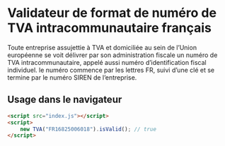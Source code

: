 # Validateur de format de numéro de TVA intracommunautaire français

Toute entreprise assujettie à TVA et domiciliée au sein de l’Union européenne se voit délivrer par son administration fiscale un numéro de TVA intracommunautaire, appelé aussi numéro d’identification fiscal individuel.
le numéro commence par les lettres FR, suivi d’une clé et se termine par le numéro SIREN de l’entreprise.

## Usage dans le navigateur

```html
<script src="index.js"></script>
<script>
	new TVA("FR16825006018").isValid(); // true
</script>
```

